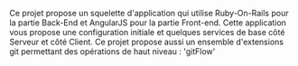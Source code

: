 Ce projet propose un squelette d'application qui utilise Ruby-On-Rails pour la partie Back-End et AngularJS pour la partie Front-end. Cette application vous propose une configuration initiale et quelques services de base côté Serveur et côté Client.
Ce projet propose aussi un ensemble d'extensions git permettant des opérations de haut niveau : 'gitFlow' 
